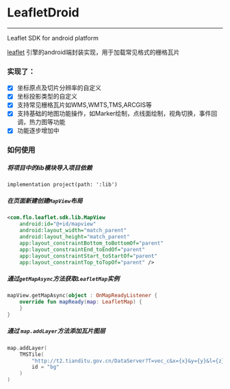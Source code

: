 # LeafletDroid

------

Leaflet SDK for android platform

[leaflet](https://leafletjs.com/) 引擎的android端封装实现，用于加载常见格式的栅格瓦片

### 实现了：

- [x] 坐标原点及切片分辨率的自定义
- [x] 坐标投影类型的自定义
- [x] 支持常见栅格瓦片如WMS,WMTS,TMS,ARCGIS等
- [x] 支持基础的地图功能操作，如Marker绘制，点线面绘制，视角切换，事件回调，热力图等功能
- [x] 功能逐步增加中

### 如何使用

##### 将项目中的lib模块导入项目依赖

```
implementation project(path: ':lib')
```

##### 在页面新建创建`MapView`布局

```xml
<com.flo.leaflet.sdk.lib.MapView
    android:id="@+id/mapview"
    android:layout_width="match_parent"
    android:layout_height="match_parent"
    app:layout_constraintBottom_toBottomOf="parent"
    app:layout_constraintEnd_toEndOf="parent"
    app:layout_constraintStart_toStartOf="parent"
    app:layout_constraintTop_toTopOf="parent" />
```

##### 通过`getMapAsync`方法获取`LeafletMap`实例

```kotlin
mapView.getMapAsync(object : OnMapReadyListener {
    override fun mapReady(map: LeafletMap) {
    }
}
```

##### 通过 `map.addLayer`方法添加瓦片图层

```kotlin
map.addLayer(
    TMSTile(
        "http://t2.tianditu.gov.cn/DataServer?T=vec_c&x={x}&y={y}&l={z}&tk=256f647aaffe22c1da0f4c0cae2dd806",
        id = "bg"
    )
)
```


